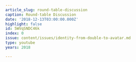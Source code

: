 ```yaml
---
article_slug: round-table-discussion
caption: Round-table Discussion
date: '2018-12-13T03:00:00.000Z'
highlight: false
id: 5WVqSNDC46k
index: 0
issue: content/issues/identity-from-double-to-avatar.md
type: youtube
years: 2018

---
```

